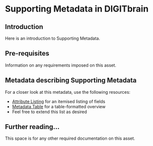 # Supporting Metadata in DIGITbrain

## Introduction

Here is an introduction to Supporting Metadata.

## Pre-requisites

Information on any requirements imposed on this asset.

## Metadata describing Supporting Metadata

For a closer look at this metadata, use the following resources:

- [Attribute Listing](attributes/supporting_metadata.md) for an itemised listing of fields
- [Metadata Table](tables/supporting_metadata.md) for a table-formatted overview
- Feel free to extend this list as desired

## Further reading...

This space is for any other required documentation on this asset.